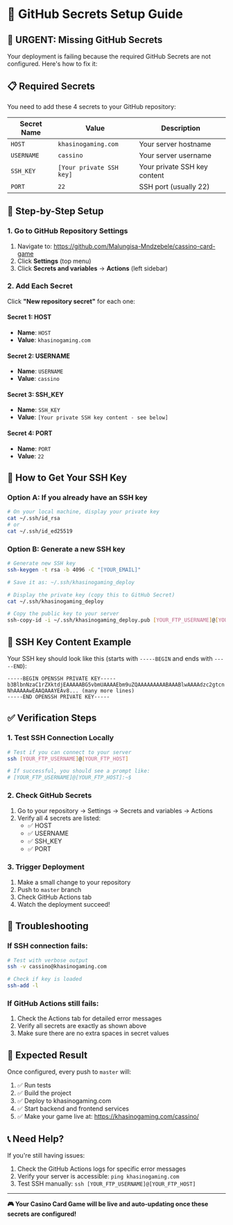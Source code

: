 # 🔐 GitHub Secrets Setup Guide

## 🚨 **URGENT: Missing GitHub Secrets**

Your deployment is failing because the required GitHub Secrets are not configured. Here's how to fix it:

## 📋 **Required Secrets**

You need to add these 4 secrets to your GitHub repository:

| Secret Name | Value | Description |
|-------------|-------|-------------|
| `HOST` | `khasinogaming.com` | Your server hostname |
| `USERNAME` | `cassino` | Your server username |
| `SSH_KEY` | `[Your private SSH key]` | Your private SSH key content |
| `PORT` | `22` | SSH port (usually 22) |

## 🔧 **Step-by-Step Setup**

### **1. Go to GitHub Repository Settings**
1. Navigate to: https://github.com/Malungisa-Mndzebele/cassino-card-game
2. Click **Settings** (top menu)
3. Click **Secrets and variables** → **Actions** (left sidebar)

### **2. Add Each Secret**
Click **"New repository secret"** for each one:

#### **Secret 1: HOST**
- **Name**: `HOST`
- **Value**: `khasinogaming.com`

#### **Secret 2: USERNAME**
- **Name**: `USERNAME`
- **Value**: `cassino`

#### **Secret 3: SSH_KEY**
- **Name**: `SSH_KEY`
- **Value**: `[Your private SSH key content - see below]`

#### **Secret 4: PORT**
- **Name**: `PORT`
- **Value**: `22`

## 🔑 **How to Get Your SSH Key**

### **Option A: If you already have an SSH key**
```bash
# On your local machine, display your private key
cat ~/.ssh/id_rsa
# or
cat ~/.ssh/id_ed25519
```

### **Option B: Generate a new SSH key**
```bash
# Generate new SSH key
ssh-keygen -t rsa -b 4096 -C "[YOUR_EMAIL]"

# Save it as: ~/.ssh/khasinogaming_deploy

# Display the private key (copy this to GitHub Secret)
cat ~/.ssh/khasinogaming_deploy

# Copy the public key to your server
ssh-copy-id -i ~/.ssh/khasinogaming_deploy.pub [YOUR_FTP_USERNAME]@[YOUR_FTP_HOST]
```

## 📝 **SSH Key Content Example**

Your SSH key should look like this (starts with `-----BEGIN` and ends with `-----END`):

```
-----BEGIN OPENSSH PRIVATE KEY-----
b3BlbnNzaC1rZXktdjEAAAAABG5vbmUAAAAEbm9uZQAAAAAAAAABAAABlwAAAAdzc2gtcn
NhAAAAAwEAAQAAAYEAv8... (many more lines)
-----END OPENSSH PRIVATE KEY-----
```

## ✅ **Verification Steps**

### **1. Test SSH Connection Locally**
```bash
# Test if you can connect to your server
ssh [YOUR_FTP_USERNAME]@[YOUR_FTP_HOST]

# If successful, you should see a prompt like:
# [YOUR_FTP_USERNAME]@[YOUR_FTP_HOST]:~$
```

### **2. Check GitHub Secrets**
1. Go to your repository → Settings → Secrets and variables → Actions
2. Verify all 4 secrets are listed:
   - ✅ HOST
   - ✅ USERNAME  
   - ✅ SSH_KEY
   - ✅ PORT

### **3. Trigger Deployment**
1. Make a small change to your repository
2. Push to `master` branch
3. Check GitHub Actions tab
4. Watch the deployment succeed!

## 🚨 **Troubleshooting**

### **If SSH connection fails:**
```bash
# Test with verbose output
ssh -v cassino@khasinogaming.com

# Check if key is loaded
ssh-add -l
```

### **If GitHub Actions still fails:**
1. Check the Actions tab for detailed error messages
2. Verify all secrets are exactly as shown above
3. Make sure there are no extra spaces in secret values

## 🎯 **Expected Result**

Once configured, every push to `master` will:
1. ✅ Run tests
2. ✅ Build the project
3. ✅ Deploy to khasinogaming.com
4. ✅ Start backend and frontend services
5. ✅ Make your game live at: https://khasinogaming.com/cassino/

## 📞 **Need Help?**

If you're still having issues:
1. Check the GitHub Actions logs for specific error messages
2. Verify your server is accessible: `ping khasinogaming.com`
3. Test SSH manually: `ssh [YOUR_FTP_USERNAME]@[YOUR_FTP_HOST]`

---

**🎮 Your Casino Card Game will be live and auto-updating once these secrets are configured!**

